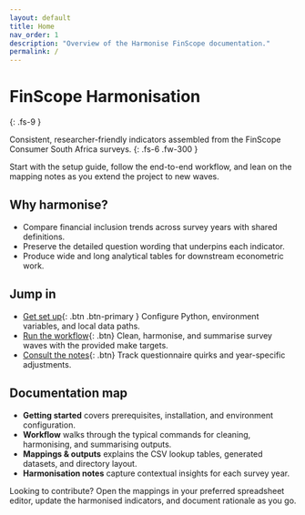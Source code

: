 ```yaml
---
layout: default
title: Home
nav_order: 1
description: "Overview of the Harmonise FinScope documentation."
permalink: /
---
```


# FinScope Harmonisation
{: .fs-9 }

Consistent, researcher-friendly indicators assembled from the FinScope Consumer South Africa surveys.
{: .fs-6 .fw-300 }

Start with the setup guide, follow the end-to-end workflow, and lean on the mapping notes as you extend the project to new waves.

## Why harmonise?
- Compare financial inclusion trends across survey years with shared definitions.
- Preserve the detailed question wording that underpins each indicator.
- Produce wide and long analytical tables for downstream econometric work.

## Jump in
- [Get set up](getting-started){: .btn .btn-primary } Configure Python, environment variables, and local data paths.
- [Run the workflow](workflow){: .btn} Clean, harmonise, and summarise survey waves with the provided make targets.
- [Consult the notes](harmonisation_notes){: .btn} Track questionnaire quirks and year-specific adjustments.

## Documentation map
- **Getting started** covers prerequisites, installation, and environment configuration.
- **Workflow** walks through the typical commands for cleaning, harmonising, and summarising outputs.
- **Mappings & outputs** explains the CSV lookup tables, generated datasets, and directory layout.
- **Harmonisation notes** capture contextual insights for each survey year.

Looking to contribute? Open the mappings in your preferred spreadsheet editor, update the harmonised indicators, and document rationale as you go.
